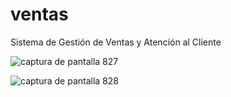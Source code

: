 # ventas
Sistema de Gestión de Ventas y Atención al Cliente

![captura de pantalla 827](https://user-images.githubusercontent.com/20296243/37435831-f3ee12ce-27b2-11e8-9ddb-2dc8ffb5d964.png)

![captura de pantalla 828](https://user-images.githubusercontent.com/20296243/37435995-cfc80d90-27b3-11e8-8f9e-98c205b6fb35.png)